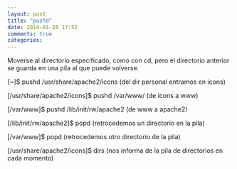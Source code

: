 ```yaml
---
layout: post
title: "pushd"
date: 2014-01-28 17:52
comments: true
categories: 
---
```

Moverse al directorio especificado, como con cd, pero el directorio anterior se guarda en una pila al que puede volverse. 

[~]$ pushd /usr/share/apache2/icons (del dir personal entramos en icons) 

[/usr/share/apache2/icons]$ pushd /var/www/ (de icons a www) 

[/var/www]$ pushd /lib/init/rw/apache2 (de www a apache2) 

[/lib/init/rw/apache2]$ popd (retrocedemos un directorio en la pila) 

[/var/www]$ popd (retrocedemos otro directorio de la pila) 

[/usr/share/apache2/icons]$ dirs (nos informa de la pila de directorios en cada momento)

